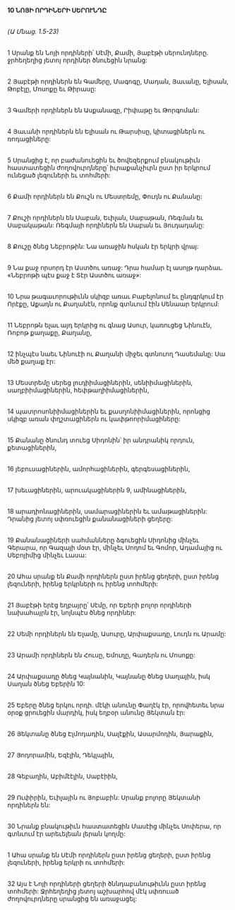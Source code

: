 **10 ՆՈՅԻ ՈՐԴԻՆԵՐԻ ՍԵՐՈՒՆԴԸ**

\
_(Ա Մնաց. 1.5-23)_

\
1 Սրանք են Նոյի որդիների՝ Սէմի, Քամի, Յաբէթի սերունդները. ջրհեղեղից յետոյ որդիներ ծնուեցին նրանց:

\
2 Յաբէթի որդիներն են Գամերը, Մագոգը, Մադան, Յաւանը, Ելիսան, Թոբէլը, Մոսոքը եւ Թիրասը:

\
3 Գամերի որդիներն են Ասքանազը, Րիփաթը եւ Թորգոման:

\
4 Յաւանի որդիներն են Ելիսան ու Թարսիսը, կիտացիներն ու ռոդացիները:

\
5 Սրանցից է, որ բաժանուեցին եւ ծովեզերքում բնակութիւն հաստատեցին ժողովուրդները՝ իւրաքանչիւրն ըստ իր երկրում ունեցած լեզուների եւ տոհմերի:

\
6 Քամի որդիներն են Քուշն ու Մեստրեմը, Փուդն ու Քանանը:

\
7 Քուշի որդիներն են Սաբան, Եւիլան, Սաբաթան, Ռեգման եւ Սաբակաթան: Ռեգմայի որդիներն են Սաբան եւ Յուդադանը:

\
8 Քուշը ծնեց Նեբրոթին: Նա առաջին հսկան էր երկրի վրայ:

\
9 Նա քաջ որսորդ էր Աստծու առաջ: Դրա համար էլ ասոյթ դարձաւ. «Նեբրոթի պէս քաջ է Տէր Աստծու առաջ»:

\
10 Նրա թագաւորութիւնն սկիզբ առաւ Բաբելոնում եւ ընդգրկում էր Որէքը, Աքադն ու Քաղանէն, որոնք գտնւում էին Սենաար երկրում:

\
11 Նեբրոթն ելաւ այդ երկրից ու գնաց Ասուր, կառուցեց Նինուէն, Ռոբոթ քաղաքը, Քաղանը,

\
12 ինչպէս նաեւ Նինուէի ու Քաղանի միջեւ գտնուող Դասեմանը: Սա մեծ քաղաք էր:

\
13 Մեստրեմը սերեց լուդիիմացիներին, սենիիմացիներին, սաղբիիմացիներին, հեփթաղիիմացիներին,

\
14 պատրոսոնիիմացիներին եւ քասղոնիիմացիներին, որոնցից սկիզբ առան փղշտացիներն ու կափթոորիմացիները:

\
15 Քանանը ծնունդ տուեց Սիդոնին՝ իր անդրանիկ որդուն, քետացիներին,

\
16 յեբուսացիներին, ամորհացիներին, գերգեսացիներին,

\
17 խեւացիներին, արուակացիներին 9, ամինացիներին,

\
18 արադիոնացիներին, սամարացիներին եւ ամաթացիներին: Դրանից յետոյ սփռուեցին քանանացիների ցեղերը:

\
19 Քանանացիների սահմանները ձգուեցին Սիդոնից մինչեւ Գերարա, որ Գազայի մօտ էր, մինչեւ Սոդոմ եւ Գոմոր, Ադամայից ու Սեբոյիմից մինչեւ Լասա:

\
20 Ահա սրանք են Քամի որդիներն ըստ իրենց ցեղերի, ըստ իրենց լեզուների, իրենց երկրների ու իրենց տոհմերի:

\
21 Յաբէթի երէց եղբայրը՝ Սէմը, որ Եբերի բոլոր որդիների նախահայրն էր, նոյնպէս ծնեց որդիներ:

\
22 Սեմի որդիներն են Ելամը, Ասուրը, Արփաքսադը, Լուդն ու Արամը:

\
23 Արամի որդիներն են Հուսը, Եմուղը, Գադերն ու Մոսոքը:

\
24 Արփաքսադը ծնեց Կայնանին, Կայնանը ծնեց Սաղային, իսկ Սաղան ծնեց Եբերին 10:

\
25 Եբերը ծնեց երկու որդի. մէկի անունը Փաղէկ էր, որովհետեւ նրա օրօք ցրուեցին մարդիկ, իսկ եղբօր անունը Յեկտան էր:

\
26 Յեկտանը ծնեց Էլմոդադին, Սալէքին, Ասարմոդին, Յարաքին,

\
27 Յոդորամին, Եզէլին, Դեկլային,

\
28 Գեբաղին, Աբիմէէլին, Սաբէիին,

\
29 Ուփիրին, Եւիլային ու Յոբաբին: Սրանք բոլորը Յեկտանի որդիներն են:

\
30 Նրանք բնակութիւն հաստատեցին Մասէից մինչեւ Սոփերա, որ գտնւում էր արեւելեան լերան կողմը:

\
1 Ահա սրանք են Սէմի որդիներն ըստ իրենց ցեղերի, ըստ իրենց լեզուների, իրենց երկրի ու տոհմերի:

\
32 Այս է Նոյի որդիների ցեղերի ծննդաբանութիւնն ըստ իրենց տոհմերի: Ջրհեղեղից յետոյ աշխարհով մէկ սփռուած ժողովուրդները սրանցից են առաջացել:
